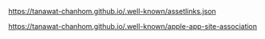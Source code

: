 https://tanawat-chanhom.github.io/.well-known/assetlinks.json

https://tanawat-chanhom.github.io/.well-known/apple-app-site-association

